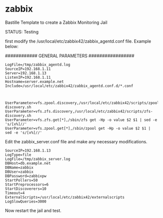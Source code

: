 # zabbix
Bastille Template to create a Zabbix Monitoring Jail

 STATUS:  Testing

first modify the /usr/local/etc/zabbix42/zabbix_agentd.conf file.  Example below:

############ GENERAL PARAMETERS #################

	LogFile=/tmp/zabbix_agentd.log
	SourceIP=192.168.1.11
	Server=192.168.1.13
	ListenIP=192.168.1.11
	Hostname=server.example.net
	Include=/usr/local/etc/zabbix42/zabbix_agentd.conf.d/*.conf



	UserParameter=vfs.zpool.discovery,/usr/local/etc/zabbix42/scripts/zpool-discovery.sh
	UserParameter=vfs.zfs.discovery,/usr/local/etc/zabbix42/scripts/zfs-discovery.sh
	UserParameter=vfs.zfs.get[*],/sbin/zfs get -Hp -o value $2 $1 | sed -e 's/[x%]//'
	UserParameter=vfs.zpool.get[*],/sbin/zpool get -Hp -o value $2 $1 | sed -e 's/[x%]//'


Edit the zabbix_server.conf file and make any necessary modifications. 

	SourceIP=192.168.1.13
	LogType=file
	LogFile=/tmp/zabbix_server.log
	DBHost=db.example.net
	DBName=zabbix
	DBUser=zabbix
	DBPassword=zabbixpw
	StartPollers=50
	StartPreprocessors=6
	StartDiscoverers=10
	Timeout=4
	ExternalScripts=/usr/local/etc/zabbix42/externalscripts
	LogSlowQueries=3000


Now restart the jail and test.
